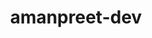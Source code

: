 ---
title: amanpreet-dev
github: https://github.com/amanpreet-dev
mode: dark
transition: 1s
score: 69.2
archetype:
- Minimalistic
---